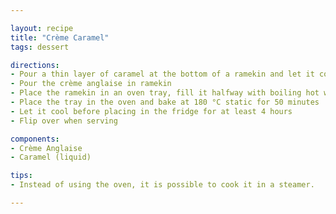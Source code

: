 ```yaml
---

layout: recipe
title: "Crème Caramel"
tags: dessert

directions:
- Pour a thin layer of caramel at the bottom of a ramekin and let it cool
- Pour the crème anglaise in ramekin
- Place the ramekin in an oven tray, fill it halfway with boiling hot water
- Place the tray in the oven and bake at 180 °C static for 50 minutes
- Let it cool before placing in the fridge for at least 4 hours
- Flip over when serving

components:
- Crème Anglaise
- Caramel (liquid)

tips:
- Instead of using the oven, it is possible to cook it in a steamer.

---
```

